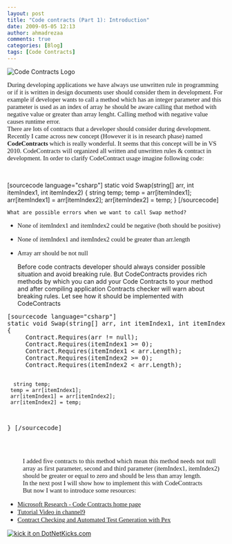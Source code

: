 ```yaml
---
layout: post
title: "Code contracts (Part 1): Introduction"
date: 2009-05-05 12:13
author: ahmadrezaa
comments: true
categories: [Blog]
tags: [Code Contracts]
---
```



![](http://ahmadrezaa.files.wordpress.com/2009/05/codecontracts_sm.png "Code Contracts Logo")
  <p style="font-family:calibri;font-size:11pt;margin:0;">During developing applications we have always use unwritten rule in programming or if it is written in design documents user should consider them in development. For example if developer wants to call a method which has an integer parameter and this parameter is used as an index of array he should be aware calling that method with negative value or greater than array lenght. Calling method with negative value causes runtime error.
  <p style="font-family:calibri;font-size:11pt;margin:0;">There are lots of contracts that a developer should consider during development. Recently I came across new concept (However it is in research phase) named <span style="font-weight:bold;">CodeContracts</span> which is really wonderful. It seems that this concept will be in VS 2010. CodeContracts will organized all written and unwritten rules &amp; contract in development. In order to clarify CodeContract usage imagine following code:
  

&#160;
  <div style="display:inline;float:none;margin:0;padding:0;" id="scid:887EC618-8FBE-49a5-A908-2339AF2EC720:16431c63-05a2-4b5f-8502-6de23c7a2d5c" class="wlWriterEditableSmartContent">


[sourcecode language="csharp"]
static void Swap(string[] arr, int itemIndex1, int itemIndex2)
{
    string temp;
    temp = arr[itemIndex1];
    arr[itemIndex1] = arr[itemIndex2];
    arr[itemIndex2] = temp;
}
[/sourcecode]
</pre></div>


    
    What are possible errors when we want to call Swap method?
    



*   <span style="font-family:calibri;font-size:11pt;">None of itemIndex1 and itemIndex2 could be negative (both should be positive)</span> 
*   <span style="font-family:calibri;font-size:11pt;">None of itemIndex1 and itemIndex2 could be greater than arr.length</span> 
*   <span style="font-family:calibri;font-size:11pt;">Array arr should be not null</span> 


    
    Before code contracts developer should always consider possible situation and avoid breaking rule. But CodeContracts provides rich methods by which you can add your Code Contracts to your method and after compiling application Contracts checker will warn about breaking rules. Let see how it should be implemented with CodeContracts
    

<div style="display:inline;float:none;margin:0;padding:0;" id="scid:887EC618-8FBE-49a5-A908-2339AF2EC720:a3de732f-82e9-4746-8e5d-007b5636e4c8" class="wlWriterEditableSmartContent"><pre>
[sourcecode language="csharp"]
static void Swap(string[] arr, int itemIndex1, int itemIndex2)
{
     Contract.Requires(arr != null);
     Contract.Requires(itemIndex1 &gt;= 0);
     Contract.Requires(itemIndex1 &lt; arr.Length);
     Contract.Requires(itemIndex2 &gt;= 0);
     Contract.Requires(itemIndex2 &lt; arr.Length);

      string temp;
     temp = arr[itemIndex1];
     arr[itemIndex1] = arr[itemIndex2];
     arr[itemIndex2] = temp; 
} [/sourcecode]

</div>

<p style="font-family:calibri;font-size:11pt;margin:0 0 0 .375in;">&#160;


<p style="font-family:calibri;font-size:11pt;margin:0 0 0 .375in;">I added five contracts to this method which mean this method needs not null array as first parameter, second and third parameter (itemIndex1, itemIndex2) should be greater or equal to zero and should be less than array length.


<p style="font-family:calibri;font-size:11pt;margin:0 0 0 .375in;">In the next post I will show how to implement this with CodeContracts


<p style="font-family:calibri;font-size:11pt;margin:0 0 0 .375in;">But now I want to introduce some resources:




*   <a href="http://research.microsoft.com/en-us/projects/contracts/"><span style="font-family:calibri;font-size:11pt;">Microsoft Research - Code Contracts home page</span></a> 
*   <a href="http://channel9.msdn.com/posts/Peli/Getting-started-with-Code-Contracts-in-Visual-Studio-2008/"><span style="font-family:calibri;font-size:11pt;">Tutorial Video in channel9</span></a> 
*   <a href="http://channel9.msdn.com/pdc2008/TL51/"><span style="font-family:calibri;font-size:11pt;">Contract Checking and Automated Test Generation with Pex</span></a> 



<a href="http://www.dotnetkicks.com/kick/?url=http%3a%2f%2fahmadreza.com%2fgf%2fblog%2fcode-contracts-part-1-introduction%2f">![kick it on DotNetKicks.com](http://www.dotnetkicks.com/Services/Images/KickItImageGenerator.ashx?url=http%3a%2f%2fahmadreza.com%2fgf%2fblog%2fcode-contracts-part-1-introduction%2f)</a>

